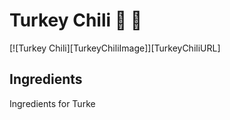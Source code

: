 # Turkey Chili :turkey: :turkey:

[![Turkey Chili][TurkeyChiliImage]][TurkeyChiliURL]


## Ingredients

Ingredients for Turke